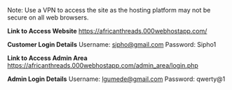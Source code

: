 Note: Use a VPN to access the site as the hosting platform may not be secure on all web browsers.

**Link to Access Website**
https://africanthreads.000webhostapp.com/

**Customer Login Details**
Username: sipho@gmail.com
Password: Sipho1

**Link to Access Admin Area**
https://africanthreads.000webhostapp.com/admin_area/login.php

**Admin Login Details**
Username: lgumede@gmail.com
Password: qwerty@1
